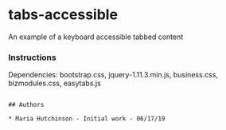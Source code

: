# tabs-accessible
An example of a keyboard accessible tabbed content

### Instructions 

Dependencies: bootstrap.css, jquery-1.11.3.min.js, business.css, bizmodules.css, easytabs.js 

```

## Authors

* Maria Hutchinson - Initial work - 06/17/19
